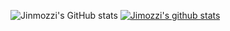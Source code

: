 ![Jinmozzi's GitHub stats](https://github-readme-stats.vercel.app/api?username=jiinmozzi&show_icons=true&theme=ayu-mirage)
[![Jimozzi's github stats](https://github-readme-stats.vercel.app/api/top-langs/?username=jiinmozzi&show_icons=true&hide_border=true&title_color=004386&icon_color=004386&layout=compact)](https://github.com/jiinmozzi)

